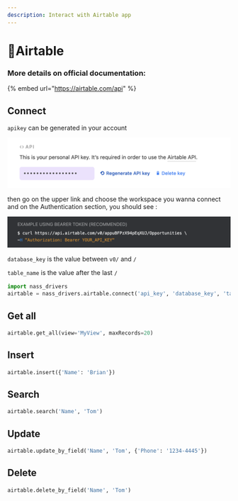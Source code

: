 ```yaml
---
description: Interact with Airtable app
---
```


# 💨Airtable

### More details on official documentation:

{% embed url="https://airtable.com/api" %}



## Connect

`apikey` can be generated in your account 

![Screenshot of account API section](../.gitbook/assets/screenshot-2020-11-02-at-13.34.30.png)

then go on the upper link and choose the workspace you wanna connect and on the Authentication section, you should see :

![Screenshot of official doc](../.gitbook/assets/screenshot-2020-11-02-at-13.30.21.png)

`database_key` is the value between `v0/` and `/` 

`table_name` is the value after the last `/` 

```python
import nass_drivers
airtable = nass_drivers.airtable.connect('api_key', 'database_key', 'table_name')
```

## Get all

```python
airtable.get_all(view='MyView', maxRecords=20)
```

## Insert

```python
airtable.insert({'Name': 'Brian'})
```

## Search

```python
airtable.search('Name', 'Tom')
```

## Update

```python
airtable.update_by_field('Name', 'Tom', {'Phone': '1234-4445'})
```

## Delete

```python
airtable.delete_by_field('Name', 'Tom')
```

